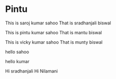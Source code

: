 # Pintu
This is saroj kumar sahoo
That is sradhanjali biswal

This is pintu kumar sahoo
That is mantu biswal


This is vicky kumar sahoo
That is munty biswal


hello sahoo

hello kumar

Hi sradhanjali
Hi Nilamani

